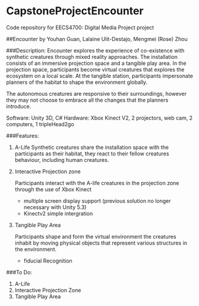 # CapstoneProjectEncounter
Code repository for EECS4700: Digital Media Project project 

##Encounter
by Youhan Guan, Lalaine Ulit-Destajo, Mengmei (Rose) Zhou

###Description:
Encounter explores the experience of co-existence with synthetic creatures through mixed reality approaches. The installation consists of an immersive projection space and a tangible play area. In the projection space, participants become virtual creatures that explores the ecosystem on a local scale. At the tangible station, participants impersonate planners of the habitat to shape the environment globally. 

The autonomous creatures are responsive to their surroundings, however they may not choose to embrace all the changes that the planners introduce.

Software: Unity 3D, C#
Hardware: Xbox Kinect V2, 2 projectors, web cam, 2 computers, 1 tripleHead2go  

###Features: 
1. A-Life
   Synthetic creatures share the installation space with the participants as their habitat, they react to their fellow creatures behaviour, including human creatures.

2. Interactive Projection zone

   Participants interact with the A-life creatures in the projection zone through the use of Xbox Kinect 
    - multiple screen display support (previous solution no longer necessary with Unity 5.3)
    - Kinectv2 simple intergration
3. Tangible Play Area 

   Participants shape and form the virtual environment the creatures inhabit by moving physical objects that represent various structures in the environment. 
    - fiducial Recognition 

###To Do: 
1. A-Life
2. Interactive Projection Zone
3. Tangible Play Area
